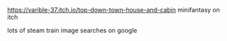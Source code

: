 https://varible-37.itch.io/top-down-town-house-and-cabin
minifantasy on itch

lots of steam train image searches on google
